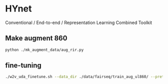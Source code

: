 # HYnet
Conventional / End-to-end / Representation Learning Combined Toolkit

## Make augment 860 
```bash
python ./mk_augment_data/aug_rir.py
```

## fine-tuning
```bash
./w2v_uda_finetune.sh --data_dir ./data/fairseq/train_aug_ul860/ --pretrained_model ./models/public_fairseq_models/960h_pretrained_no_finetuned/libri960_big.pt --config_name ft_w2v_large_l100h_ul860h_uda_aug_conf1
```